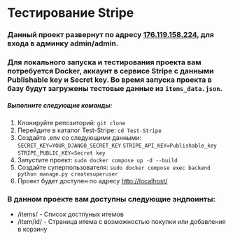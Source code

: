 # Тестирование Stripe

### Данный проект развернут по адресу [176.119.158.224](http://176.119.158.224), для входа в админку admin/admin.

### Для локального запуска и тестирования проекта вам потребуется Docker, аккаунт в сервисе Stripe с данными Publishable key и Secret key. Во время запуска проекта в базу будут загружены тестовые данные из `items_data.json`.

##### Выполните следующие команды:
1. Клонируйте репозиторий:
`git clone `
2. Перейдите в каталог Test-Stripe:
`cd Test-Stripe`
3. Создайте .env со следующими данными:
`SECRET_KEY=YOUR_DJANGO_SECRET_KEY`
`STRIPE_API_KEY=Publishable_key`
`STRIPE_PUBLIC_KEY=Secret key`
4. Запустите проект:
`sudo docker compose up -d --build`
5. Создайте суперпользователя:
`sudo docker compose exec backend python manage.py createsuperuser`
8. Проект будет доступен по адресу [http://localhost/](http://localhost/)

### В данном проекте вам доступны следующие эндпоинты:
- /items/ - Список достпуных итемов
- /item/id/ - Страница итема с возможностью покупки или добавления в корзину

